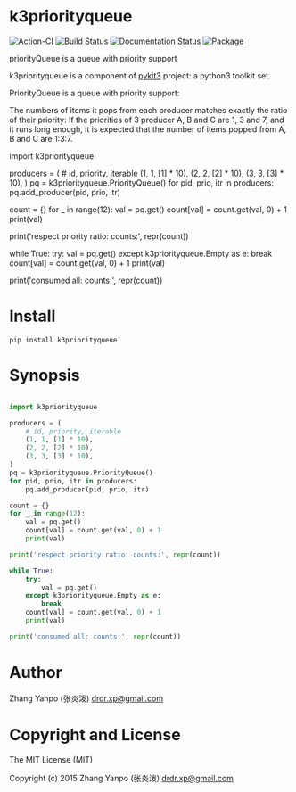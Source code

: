 # k3priorityqueue

[![Action-CI](https://github.com/pykit3/k3priorityqueue/actions/workflows/python-package.yml/badge.svg)](https://github.com/pykit3/k3priorityqueue/actions/workflows/python-package.yml)
[![Build Status](https://travis-ci.com/pykit3/k3priorityqueue.svg?branch=master)](https://travis-ci.com/pykit3/k3priorityqueue)
[![Documentation Status](https://readthedocs.org/projects/k3priorityqueue/badge/?version=stable)](https://k3priorityqueue.readthedocs.io/en/stable/?badge=stable)
[![Package](https://img.shields.io/pypi/pyversions/k3priorityqueue)](https://pypi.org/project/k3priorityqueue)

priorityQueue is a queue with priority support

k3priorityqueue is a component of [pykit3] project: a python3 toolkit set.


PriorityQueue is a queue with priority support:

The numbers of items it pops from each producer matches exactly the ratio of their priority:
If the priorities of 3 producer A, B and C are 1, 3 and 7, and it runs long
enough, it is expected that the number of items popped from A, B and C are
1:3:7.

import k3priorityqueue

producers = (
    # id, priority, iterable
    (1, 1, [1] * 10),
    (2, 2, [2] * 10),
    (3, 3, [3] * 10),
)
pq = k3priorityqueue.PriorityQueue()
for pid, prio, itr in producers:
    pq.add_producer(pid, prio, itr)

count = {}
for _ in range(12):
    val = pq.get()
    count[val] = count.get(val, 0) + 1
    print(val)

print('respect priority ratio: counts:', repr(count))

while True:
    try:
        val = pq.get()
    except k3priorityqueue.Empty as e:
        break
    count[val] = count.get(val, 0) + 1
    print(val)

print('consumed all: counts:', repr(count))




# Install

```
pip install k3priorityqueue
```

# Synopsis

```python

import k3priorityqueue

producers = (
    # id, priority, iterable
    (1, 1, [1] * 10),
    (2, 2, [2] * 10),
    (3, 3, [3] * 10),
)
pq = k3priorityqueue.PriorityQueue()
for pid, prio, itr in producers:
    pq.add_producer(pid, prio, itr)

count = {}
for _ in range(12):
    val = pq.get()
    count[val] = count.get(val, 0) + 1
    print(val)

print('respect priority ratio: counts:', repr(count))

while True:
    try:
        val = pq.get()
    except k3priorityqueue.Empty as e:
        break
    count[val] = count.get(val, 0) + 1
    print(val)

print('consumed all: counts:', repr(count))
```

#   Author

Zhang Yanpo (张炎泼) <drdr.xp@gmail.com>

#   Copyright and License

The MIT License (MIT)

Copyright (c) 2015 Zhang Yanpo (张炎泼) <drdr.xp@gmail.com>


[pykit3]: https://github.com/pykit3